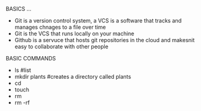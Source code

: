 BASICS ...
* Git is a version control system, a VCS is a software that tracks and manages chnages to a file over time
* Git is the VCS that runs locally on your machine 
* Github is a servuce that hosts git repositories in the cloud and makesnit easy to collaborate with other people

BASIC COMMANDS
* ls                      #list                 
* mkdir plants            #creates a directory called plants
* cd 
* touch
* rm
* rm -rf
